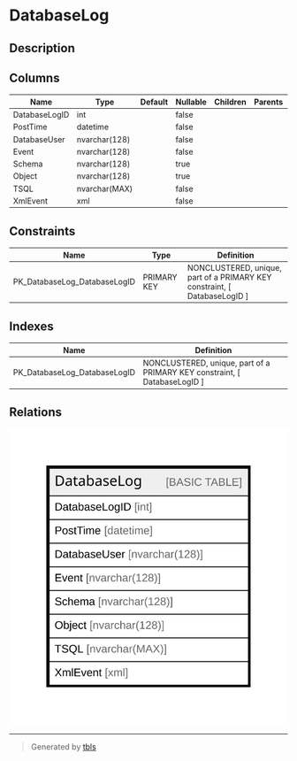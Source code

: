 # DatabaseLog

## Description

## Columns

| Name | Type | Default | Nullable | Children | Parents | Comment |
| ---- | ---- | ------- | -------- | -------- | ------- | ------- |
| DatabaseLogID | int |  | false |  |  |  |
| PostTime | datetime |  | false |  |  |  |
| DatabaseUser | nvarchar(128) |  | false |  |  |  |
| Event | nvarchar(128) |  | false |  |  |  |
| Schema | nvarchar(128) |  | true |  |  |  |
| Object | nvarchar(128) |  | true |  |  |  |
| TSQL | nvarchar(MAX) |  | false |  |  |  |
| XmlEvent | xml |  | false |  |  |  |

## Constraints

| Name | Type | Definition |
| ---- | ---- | ---------- |
| PK_DatabaseLog_DatabaseLogID | PRIMARY KEY | NONCLUSTERED, unique, part of a PRIMARY KEY constraint, [ DatabaseLogID ] |

## Indexes

| Name | Definition |
| ---- | ---------- |
| PK_DatabaseLog_DatabaseLogID | NONCLUSTERED, unique, part of a PRIMARY KEY constraint, [ DatabaseLogID ] |

## Relations

![er](DatabaseLog.svg)

---

> Generated by [tbls](https://github.com/k1LoW/tbls)
